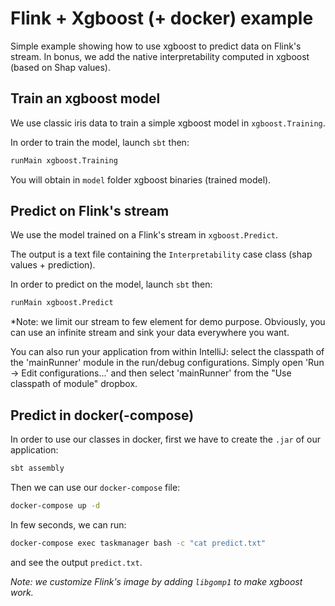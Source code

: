 # Flink + Xgboost (+ docker) example

Simple example showing how to use xgboost to predict data on Flink's stream. In bonus, we add the
native interpretability computed in xgboost (based on Shap values).

## Train an xgboost model

We use classic iris data to train a simple xgboost model in `xgboost.Training`.

In order to train the model, launch `sbt` then:

```bash
runMain xgboost.Training
```

You will obtain in `model` folder xgboost binaries (trained model).

## Predict on Flink's stream

We use the model trained on a Flink's stream in `xgboost.Predict`.

The output is a text file containing the `Interpretability` case class (shap values + prediction).

In order to predict on the model, launch `sbt` then:

```bash
runMain xgboost.Predict
```

*Note: we limit our stream to few element for demo purpose. Obviously, you can use an
infinite stream and sink your data everywhere you want.

You can also run your application from within IntelliJ:  select the classpath of the 'mainRunner' module in the run/debug configurations.
Simply open 'Run -> Edit configurations...' and then select 'mainRunner' from the "Use classpath of module" dropbox.

## Predict in docker(-compose)

In order to use our classes in docker, first we have to create the `.jar` of our application:

```bash
sbt assembly
```

Then we can use our `docker-compose` file:

```bash
docker-compose up -d
```

In few seconds, we can run:
```bash
docker-compose exec taskmanager bash -c "cat predict.txt"
```
and see the output `predict.txt`.

*Note: we customize Flink's image by adding `libgomp1` to make xgboost work.*
